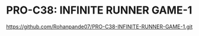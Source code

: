 # PRO-C38: INFINITE RUNNER GAME-1
https://github.com/Rohanpande07/PRO-C38-INFINITE-RUNNER-GAME-1.git